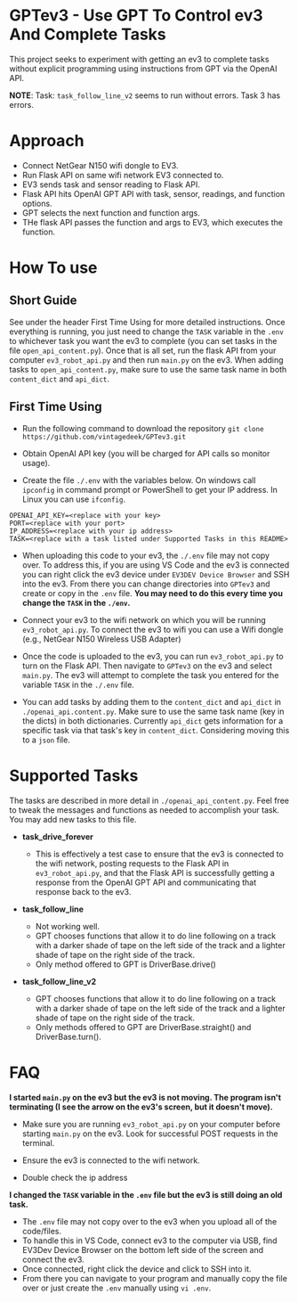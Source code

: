 # GPTev3 - Use GPT To Control ev3 And Complete Tasks
This project seeks to experiment with getting an ev3 to complete tasks without 
explicit programming using instructions from GPT via the OpenAI API. 

**NOTE**: Task: `task_follow_line_v2` seems to run without errors. Task 3 has errors.


# Approach
- Connect NetGear N150 wifi dongle to EV3.
- Run Flask API on same wifi network EV3 connected to.
- EV3 sends task and sensor reading to Flask API.
- Flask API hits OpenAI GPT API with task, sensor, readings, and function options.
- GPT selects the next function and function args.
- THe flask API passes the function and args to EV3, which executes the function.


# How To use

## Short Guide
See under the header First Time Using for more detailed instructions. Once everything is running,
you just need to change the `TASK` variable in the `.env` to whichever task you want the ev3
to complete (you can set tasks in the file `open_api_content.py`). Once that is all set, run
the flask API from your computer `ev3_robot_api.py` and then run `main.py` on the ev3. When adding
tasks to `open_api_content.py`, make sure to use the same task name in both `content_dict` and
`api_dict`. 


## First Time Using
- Run the following command to download the repository `git clone https://github.com/vintagedeek/GPTev3.git`
- Obtain OpenAI API key (you will be charged for API calls so monitor usage).

- Create the file `./.env` with the variables below. On windows call `ipconfig` in command prompt
  or PowerShell to get your IP address. In Linux you can use `ifconfig`.


```
OPENAI_API_KEY=<replace with your key>
PORT=<replace with your port>
IP_ADDRESS=<replace with your ip address>
TASK=<replace with a task listed under Supported Tasks in this README>
```

- When uploading this code to your ev3, the `./.env` file may not copy over. To address this, if you
  are using VS Code and the ev3 is connected you can right click the ev3 device under `EV3DEV Device Browser` and SSH into the ev3. From there you can change directories into `GPTev3` and create or
  copy in the `.env` file. **You may need to do this every time you change the `TASK` in the `./env`.**


- Connect your ev3 to the wifi network on which you will be running `ev3_robot_api.py`. To connect
  the ev3 to wifi you can use a Wifi dongle (e.g., NetGear N150 Wireless USB Adapter)


- Once the code is uploaded to the ev3, you can run `ev3_robot_api.py` to turn on the Flask API.
  Then navigate to `GPTev3` on the ev3 and select `main.py`. The ev3 will attempt to complete the
  task you entered for the variable `TASK` in the `./.env` file. 


- You can add tasks by adding them to the `content_dict` and `api_dict` in `./openai_api.content.py`.
  Make sure to use the same task name (key in the dicts) in both dictionaries. Currently `api_dict`
  gets information for a specific task via that task's key in `content_dict`. Considering moving
  this to a `json` file.


# Supported Tasks
The tasks are described in more detail in `./openai_api_content.py`. Feel free to tweak the messages
and functions as needed to accomplish your task. You may add new tasks to this file.


- **task_drive_forever**
  - This is effectively a test case to ensure that the ev3 is connected to the wifi network,
    posting requests to the Flask API in `ev3_robot_api.py`, and that the Flask API is 
    successfully getting a response from the OpenAI GPT API and communicating that response back
    to the ev3. 


- **task_follow_line**
  - Not working well.
  - GPT chooses functions that allow it to do line following on a track with a darker shade of tape
    on the left side of the track and a lighter shade of tape on the right side of the track.
  - Only method offered to GPT is DriverBase.drive()


- **task_follow_line_v2**
  - GPT chooses functions that allow it to do line following on a track with a darker shade of tape
    on the left side of the track and a lighter shade of tape on the right side of the track.
  - Only methods offered to GPT are DriverBase.straight() and DriverBase.turn().    


# FAQ

**I started `main.py` on the ev3 but the ev3 is not moving. The program isn't terminating (I see the arrow on the ev3's screen, but it doesn't move).**
- Make sure you are running `ev3_robot_api.py` on your computer before starting `main.py` on the ev3. Look for successful POST requests in the terminal.


- Ensure the ev3 is connected to the wifi network.


- Double check the ip address


**I changed the `TASK` variable in the `.env` file but the ev3 is still doing an old task.**
- The `.env` file may not copy over to the ev3 when you upload all of the code/files.
- To handle this in VS Code, connect ev3 to the computer via USB, find EV3Dev Device Browser
  on the bottom left side of the screen and connect the ev3.
- Once connected, right click the device and click to SSH into it.
- From there you can navigate to your program and manually copy the file over or just create the 
  `.env` manually using `vi .env`.
